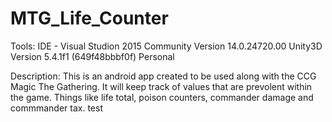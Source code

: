 # MTG_Life_Counter

Tools:
  IDE - Visual Studion 2015 Community Version 14.0.24720.00
  Unity3D Version 5.4.1f1 (649f48bbbf0f) Personal

Description:
  This is an android app created to be used along with the CCG Magic The Gathering. 
  It will keep track of values that are prevolent within the game. Things like life total, poison counters, commander damage and commmander
  tax. test
